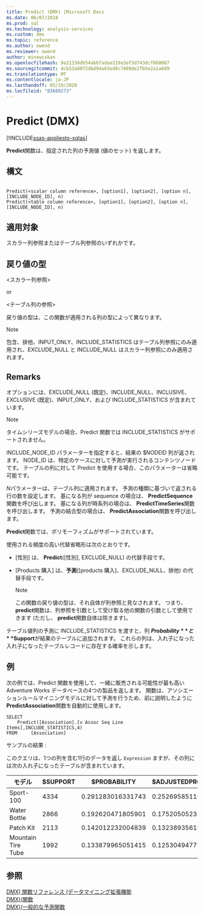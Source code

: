 ```yaml
---
title: Predict (DMX) |Microsoft Docs
ms.date: 06/07/2018
ms.prod: sql
ms.technology: analysis-services
ms.custom: dmx
ms.topic: reference
ms.author: owend
ms.reviewer: owend
author: minewiskan
ms.openlocfilehash: 9a21336db54ab6fadaa219a3ef3d743dcf860087
ms.sourcegitcommit: 4cb53a8072dbd94a83ed8c7409de2fb5e2a1a0d9
ms.translationtype: MT
ms.contentlocale: ja-JP
ms.lasthandoff: 05/19/2020
ms.locfileid: "83669273"
---
```

# <a name="predict-dmx"></a>Predict (DMX)
[!INCLUDE[ssas-appliesto-sqlas](../includes/ssas-appliesto-sqlas.md)]

  **Predict**関数は、指定された列の予測値 (値のセット) を返します。  
  
## <a name="syntax"></a>構文  
  
```  
  
Predict(<scalar column reference>, [option1], [option2], [option n], [INCLUDE_NODE_ID], n)  
Predict(<table column reference>, [option1], [option2], [option n], [INCLUDE_NODE_ID], n)  
```  
  
## <a name="applies-to"></a>適用対象  
 スカラー列参照またはテーブル列参照のいずれかです。  
  
## <a name="return-type"></a>戻り値の型  
 \<スカラー列参照>  
  
 or  
  
 \<テーブル列の参照>  
  
 戻り値の型は、この関数が適用される列の型によって異なります。  
  
> [!NOTE]  
>  包含、排他、INPUT_ONLY、INCLUDE_STATISTICS はテーブル列参照にのみ適用され、EXCLUDE_NULL と INCLUDE_NULL はスカラー列参照にのみ適用されます。  
  
## <a name="remarks"></a>Remarks  
 オプションには、EXCLUDE_NULL (既定)、INCLUDE_NULL、INCLUSIVE、EXCLUSIVE (既定)、INPUT_ONLY、および INCLUDE_STATISTICS が含まれています。  
  
> [!NOTE]  
>  タイムシリーズモデルの場合、Predict 関数では INCLUDE_STATISTICS がサポートされません。  
  
 INCLUDE_NODE_ID パラメーターを指定すると、結果の $NODEID 列が返されます。 NODE_ID は、特定のケースに対して予測が実行されるコンテンツノードです。 テーブルの列に対して Predict を使用する場合、このパラメーターは省略可能です。  
  
 *N*パラメーターは、テーブル列に適用されます。 予測の種類に基づいて返される行の数を設定します。 基になる列が sequence の場合は、 **PredictSequence**関数を呼び出します。 基になる列が時系列の場合は、 **PredictTimeSeries**関数を呼び出します。 予測の結合型の場合は、 **PredictAssociation**関数を呼び出します。  
  
 **Predict**関数では、ポリモーフィズムがサポートされています。  
  
 使用される頻度の高い代替省略形は次のとおりです。  
  
-   [性別] は、 **Predict**([性別], EXCLUDE_NULL) の代替手段です。  
  
-   [Products 購入] は、**予測**([products 購入]、EXCLUDE_NULL、排他) の代替手段です。  
  
    > [!NOTE]  
    >  この関数の戻り値の型は、それ自体が列参照と見なされます。 つまり、 **predict**関数は、列参照を引数として受け取る他の関数の引数として使用できます (ただし、 **predict**関数自体は除きます)。  
  
 テーブル値列の予測に INCLUDE_STATISTICS を渡すと、列 **$Probability**と **$Support**が結果のテーブルに追加されます。 これらの列は、入れ子になった入れ子になったテーブルレコードに存在する確率を示します。  
  
## <a name="examples"></a>例  
 次の例では、Predict 関数を使用して、一緒に販売される可能性が最も高い Adventure Works データベースの4つの製品を返します。 関数は、アソシエーションルールマイニングモデルに対して予測を行うため、前に説明したように**PredictAssociation**関数を自動的に使用します。  
  
```  
SELECT  
    Predict([Association].[v Assoc Seq Line Items],INCLUDE_STATISTICS,4)  
FROM     [Association]  
```  
  
 サンプルの結果 :  
  
 このクエリは、1つの列を含む1行のデータを返し `Expression` ますが、その列には次の入れ子になったテーブルが含まれています。  
  
|モデル|$SUPPORT|$PROBABILITY|$ADJUSTEDPROBABILITY|  
|-----------|--------------|------------------|--------------------------|  
|Sport-100|4334|0.291283016331743|0.252695851192499|  
|Water Bottle|2866|0.192620471805901|0.175205052318795|  
|Patch Kit|2113|0.142012232004839|0.132389356196586|  
|Mountain Tire Tube|1992|0.133879965051415|0.125304947722259|  
  
## <a name="see-also"></a>参照  
 [DMX&#41; 関数リファレンス &#40;データマイニング拡張機能](../dmx/data-mining-extensions-dmx-function-reference.md)   
 [DMX&#41;&#40;関数](../dmx/functions-dmx.md)   
 [DMX&#41;&#40;一般的な予測関数](../dmx/general-prediction-functions-dmx.md)  
  
  
